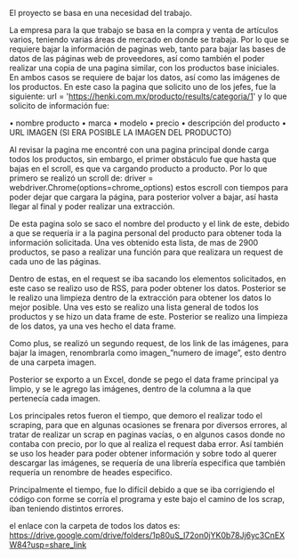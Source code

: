 El proyecto se basa en una necesidad del trabajo.

La empresa para la que trabajo se basa en la compra y venta de artículos varios, teniendo varias áreas de mercado en donde se trabaja.
Por lo que se requiere bajar la información de paginas web, tanto para bajar las bases de datos de las páginas web de proveedores, así como también el poder realizar una copia de una pagina similar, con los productos base iniciales.
En ambos casos se requiere de bajar los datos, así como las imágenes de los productos.
En este caso la pagina que solicito uno de los jefes, fue la siguiente:
url = 'https://henki.com.mx/producto/results/categoria/1'
y lo que solicito de información fue:

•	nombre producto
•	marca
•	modelo
•	precio
•	descripción del producto
•	URL IMAGEN (SI ERA POSIBLE LA IMAGEN DEL PRODUCTO)

Al revisar la pagina me encontré con una pagina principal donde carga todos los productos, sin embargo, el primer obstáculo fue que hasta que bajas en el scroll, es que va cargando producto a producto.
Por lo que primero se realizó un scroll de:
driver = webdriver.Chrome(options=chrome_options)
estos escroll con tiempos para poder dejar que cargara la página, para posterior volver a bajar, así hasta llegar al final y poder realizar una extracción.

De esta pagina solo se saco el nombre del producto y el link de este, debido a que se requería ir a la pagina personal del producto para obtener toda la información solicitada.
Una ves obtenido esta lista, de mas de 2900 productos, se paso a realizar una función para que realizara un request de cada uno de las páginas.

Dentro de estas, en el request se iba sacando los elementos solicitados, en este caso se realizo uso de RSS, para poder obtener los datos.
Posterior se le realizo una limpieza dentro de la extracción para obtener los datos lo mejor posible.
Una ves esto se realizo una lista general de todos los productos y se hizo un data frame de este.
Posterior se realizo una limpieza de los datos, ya una ves hecho el data frame.

Como plus, se realizó un segundo request, de los link de las imágenes, para bajar la imagen, renombrarla como imagen_”numero de image”, esto dentro de una carpeta imagen.

Posterior se exporto a un Excel, donde se pego el data frame principal ya limpio, y se le agrego las imágenes, dentro de la columna a la que pertenecía cada imagen.

Los principales retos fueron el tiempo, que demoro el realizar todo el scraping, para que en algunas ocasiones se frenara por diversos errores, al tratar de realizar un scrap en paginas vacías, o en algunos casos donde no contaba con precio, por lo que al realiza el request daba error.
Así también se uso los header para poder obtener información y sobre todo al querer descargar las imágenes, se requería de una librería especifica que también requería un renombre de heades especifico.

Principalmente el tiempo, fue lo difícil debido a que se iba corrigiendo el código con forme se corría el programa y este bajo el camino de los scrap, iban teniendo distintos errores.

el enlace con la carpeta de todos los datos es:
https://drive.google.com/drive/folders/1p80uS_l72on0jYK0b78Jj6yc3CnEXW84?usp=share_link
